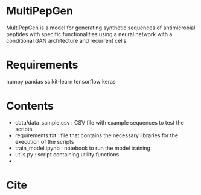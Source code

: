 # MultiPepGen
MultiPepGen is a model for generating synthetic sequences of antimicrobial peptides with specific functionalities using a neural network with a conditional GAN architecture and recurrent cells

# Requirements
numpy
pandas
scikit-learn
tensorflow
keras

# Contents
- data/data_sample.csv : CSV file with example sequences to test the scripts.
- requirements.txt : file that contains the necessary libraries for the execution of the scripts
- train_model.ipynb : notebook to run the model training
- utils.py : script containing utility functions
- 
# Cite
